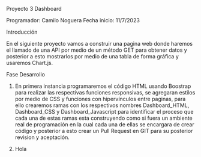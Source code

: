 Proyecto 3 Dashboard

Programador: Camilo Noguera
Fecha inicio: 11/7/2023

Introducción

En el siguiente proyecto vamos a construir una pagina web donde haremos el llamado de una API por medio de un método GET para obtener datos y posterior a esto mostrarlos por medio de una tabla de forma gráfica y usaremos Chart.js.

Fase Desarrollo

1. En primera instancia programaremos el código HTML usando Boostrap para realizar las respectivas funciones responsivas, se agregaran estilos por medio de CSS y funciones con hipervínculos entre paginas, para ello crearemos ramas con los respectivos nombres Dashboard_HTML, Dashboard_CSS y Dashboard_Javascript para identificar el proceso que cada una de estas ramas esta construyendo como si fuera un ambiente real de programación en la cual cada una de ellas se encargara de crear código y posterior a esto crear un Pull Request en GIT para su posterior revision y aceptación.

2. Hola